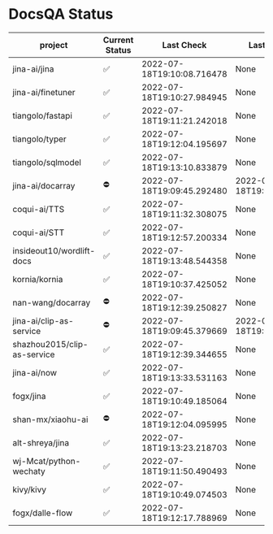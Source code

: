 # DocsQA Status

|          project          |Current Status|        Last Check        |      Last Downtime       |
|---------------------------|--------------|--------------------------|--------------------------|
|jina-ai/jina               |✅            |2022-07-18T19:10:08.716478|None                      |
|jina-ai/finetuner          |✅            |2022-07-18T19:10:27.984945|None                      |
|tiangolo/fastapi           |✅            |2022-07-18T19:11:21.242018|None                      |
|tiangolo/typer             |✅            |2022-07-18T19:12:04.195697|None                      |
|tiangolo/sqlmodel          |✅            |2022-07-18T19:13:10.833879|None                      |
|jina-ai/docarray           |⛔️           |2022-07-18T19:09:45.292480|2022-07-18T19:09:45.292463|
|coqui-ai/TTS               |✅            |2022-07-18T19:11:32.308075|None                      |
|coqui-ai/STT               |✅            |2022-07-18T19:12:57.200334|None                      |
|insideout10/wordlift-docs  |✅            |2022-07-18T19:13:48.544358|None                      |
|kornia/kornia              |✅            |2022-07-18T19:10:37.425052|None                      |
|nan-wang/docarray          |⛔️           |2022-07-18T19:12:39.250827|None                      |
|jina-ai/clip-as-service    |⛔️           |2022-07-18T19:09:45.379669|2022-07-18T19:09:45.379650|
|shazhou2015/clip-as-service|✅            |2022-07-18T19:12:39.344655|None                      |
|jina-ai/now                |✅            |2022-07-18T19:13:33.531163|None                      |
|fogx/jina                  |✅            |2022-07-18T19:10:49.185064|None                      |
|shan-mx/xiaohu-ai          |⛔️           |2022-07-18T19:12:04.095995|None                      |
|alt-shreya/jina            |✅            |2022-07-18T19:13:23.218703|None                      |
|wj-Mcat/python-wechaty     |✅            |2022-07-18T19:11:50.490493|None                      |
|kivy/kivy                  |✅            |2022-07-18T19:10:49.074503|None                      |
|fogx/dalle-flow            |✅            |2022-07-18T19:12:17.788969|None                      |

